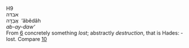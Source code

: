 <body>
  <p>H9<br>  אבדה  <br> אֲבֵדָה  ‎  ‘ăbêdâh  <br><i>ab-ay-daw‘ </i><br>From <a href="h0006.htm">6</a>  concretely something <i>lost</i>; abstractly <i>destruction</i>, that is Hades: - lost. Compare <a href="h0010.htm">10</a> <br></p>
 </body>